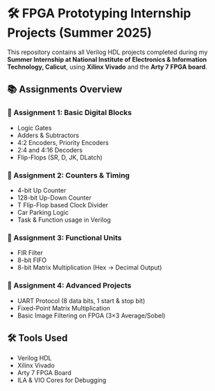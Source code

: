 # 🛠️ FPGA Prototyping Internship Projects (Summer 2025)

This repository contains all Verilog HDL projects completed during my **Summer Internship at National Institute of Electronics & Information Technology, Calicut**, using **Xilinx Vivado** and the **Arty 7 FPGA board**.

## 📚 Assignments Overview

### 🔹 Assignment 1: Basic Digital Blocks
- Logic Gates
- Adders & Subtractors
- 4:2 Encoders, Priority Encoders
- 2:4 and 4:16 Decoders
- Flip-Flops (SR, D, JK, DLatch)

### 🔹 Assignment 2: Counters & Timing
- 4-bit Up Counter
- 128-bit Up-Down Counter
- T Flip-Flop based Clock Divider
- Car Parking Logic
- Task & Function usage in Verilog

### 🔹 Assignment 3: Functional Units
- FIR Filter
- 8-bit FIFO
- 8-bit Matrix Multiplication (Hex → Decimal Output)

### 🔹 Assignment 4: Advanced Projects
- UART Protocol (8 data bits, 1 start & stop bit)
- Fixed-Point Matrix Multiplication
- Basic Image Filtering on FPGA (3×3 Average/Sobel)

## 🛠️ Tools Used
- Verilog HDL
- Xilinx Vivado
- Arty 7 FPGA Board
- ILA & VIO Cores for Debugging
